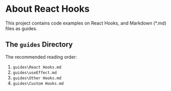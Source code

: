 # About React Hooks

This project contains code examples on React Hooks, and Markdown (*.md) files as guides.

## The `guides` Directory

The recommended reading order:

1. `guides\React Hooks.md`
1. `guides\useEffect.md`
1. `guides\Other Hooks.md`
1. `guides\Custom Hooks.md`
